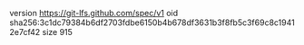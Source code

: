version https://git-lfs.github.com/spec/v1
oid sha256:3c1dc79384b6df2703fdbe6150b4b678df3631b3f8fb5c3f69c8c19412e7cf42
size 915
